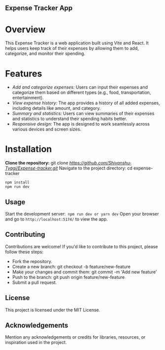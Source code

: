  

## Expense Tracker App

# Overview
This Expense Tracker is a web application built using Vite and React. It helps users keep track of their expenses by allowing them to add, categorize, and monitor their spending.

# Features
- *Add and categorize expenses:* Users can input their expenses and categorize them based on different types (e.g., food, transportation, entertainment).
- *View expense history:* The app provides a history of all added expenses, including details like  amount, and category.
- *Summary and statistics:* Users can view summaries of their expenses and statistics to understand their spending habits better.
- *Responsive design:* The app is designed to work seamlessly across various devices and screen sizes.

# Installation
**Clone the repository:** git clone  *https://github.com/Shivanshu-Tyagi/Expense-tracker.git*
Navigate to the project directory: cd expense-tracker
 

```
npm install
npm run dev
```

## Usage
Start the development server:` npm run dev or yarn dev`
Open your browser and go to `http://localhost:5174/` to view the app.

## Contributing
Contributions are welcome! If you'd like to contribute to this project, please follow these steps:

- Fork the repository.
- Create a new branch: git checkout -b feature/new-feature
- Make your changes and commit them: git commit -m 'Add new feature'
- Push to the branch: git push origin feature/new-feature
- Submit a pull request.

## License
This project is licensed under the MIT License.

## Acknowledgements
Mention any acknowledgements or credits for libraries, resources, or inspiration used in the project.
